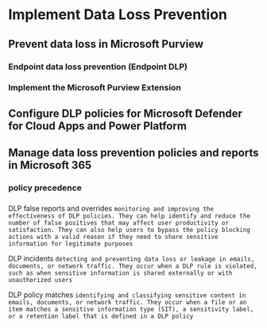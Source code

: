 # Implement Data Loss Prevention
## Prevent data loss in Microsoft Purview
### Endpoint data loss prevention (Endpoint DLP)
### Implement the Microsoft Purview Extension
## Configure DLP policies for Microsoft Defender for Cloud Apps and Power Platform

## Manage data loss prevention policies and reports in Microsoft 365
### policy precedence
### 

DLP false reports and overrides `monitoring and improving the effectiveness of DLP policies. They can help identify and reduce the number of false positives that may affect user productivity or satisfaction. They can also help users to bypass the policy blocking actions with a valid reason if they need to share sensitive information for legitimate purposes`

DLP incidents `detecting and preventing data loss or leakage in emails, documents, or network traffic. They occur when a DLP rule is violated, such as when sensitive information is shared externally or with unauthorized users`

DLP policy matches `identifying and classifying sensitive content in emails, documents, or network traffic. They occur when a file or an item matches a sensitive information type (SIT), a sensitivity label, or a retention label that is defined in a DLP policy`
